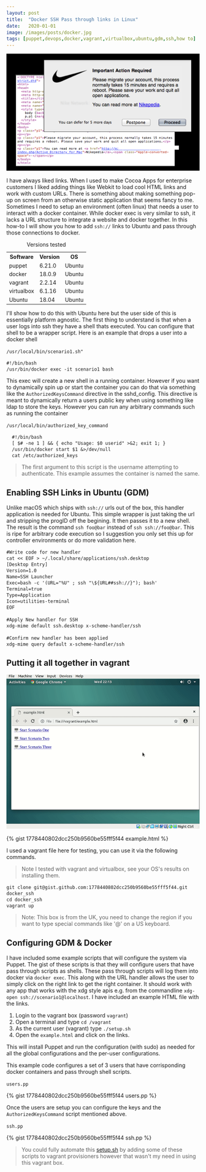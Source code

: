 ```yaml
---
layout: post
title:  "Docker SSH Pass through links in Linux"
date:   2020-01-01
image: /images/posts/docker.jpg
tags: [puppet,devops,docker,vagrant,virtualbox,ubuntu,gdm,ssh,how to]
---
```


![Links](/images/posts/links.png)

I have always liked links. When I used to make Cocoa Apps for enterprise customers I liked adding things like Webkit to load cool HTML links and work with custom URLs. There is something about making something pop-up on screen from an otherwise static application that seems fancy to me. Sometimes I need to setup an environment (often linux) that needs a user to interact with a docker container. While docker exec is very similar to ssh, it lacks a
URL structure to integrate a website and docker together. In this how-to I will show you how to add `ssh://` links to Ubuntu and pass through those connections to docker.

<!--more-->


<table>
    <caption>Versions tested</caption>
    <tbody>
        <tr>
            <th>Software</th>
            <th>Version</th>
            <th>OS</th>
        </tr>
        <tr>
            <td>puppet</td>
            <td>6.21.0</td>
            <td>Ubuntu</td>
        </tr>
        <tr>
            <td>docker</td>
            <td>18.0.9</td>
            <td>Ubuntu</td>
        </tr>
        <tr>
            <td>vagrant</td>
            <td>2.2.14</td>
            <td>Ubuntu</td>
        </tr>
        <tr>
            <td>virtualbox</td>
            <td>6.1.16</td>
            <td>Ubuntu</td>
        </tr>
        <tr>
            <td>Ubuntu</td>
            <td>18.04</td>
            <td>Ubuntu</td>
        </tr>
    </tbody>
</table>

I'll show how to do this with  Ubuntu here but the user side of this is essentially platform agnostic. The first thing to understand is that when a user logs into ssh they have a shell thats executed. You can configure that shell to be a wrapper script.
Here is an example that drops a user into a docker shell

  
`/usr/local/bin/scenario1.sh"`
  

```shell
#!/bin/bash
/usr/bin/docker exec -it scenario1 bash
```

This exec will create a new shell in a running container. However if you want to dynamically spin up or start the container you can do that via something like the `AuthorizedKeysCommand` directive in the sshd_config. This directive is meant to dynamically return a users public key when using something like ldap to store the keys. However you can run any arbitrary commands such as running the container


  
`/usr/local/bin/authorized_key_command`
   

```shell
  #!/bin/bash
  [ $# -ne 1 ] && { echo "Usage: $0 userid" >&2; exit 1; }
  /usr/bin/docker start $1 &>/dev/null
  cat /etc/authorized_keys 
```

> The first argument to this script is the username attempting to authenticate. This example assumes the container is named the same.

## Enabling SSH Links in Ubuntu (GDM)

Unlike macOS which ships with `ssh://` urls out of the box, this handler application is needed for Ubuntu. This simple wrapper is just taking the url and stripping the progID off the begining. It then passes it to a new shell. The result is the command `ssh foo@bar` instead of `ssh ssh://foo@bar`. This is ripe for arbitrary code execution so I suggestion you only set this up for controller environments or do more validation here.

```shell
#Write code for new handler
cat << EOF > ~/.local/share/applications/ssh.desktop
[Desktop Entry]
Version=1.0
Name=SSH Launcher
Exec=bash -c '(URL="%U" ; ssh "\${URL##ssh://}"); bash'
Terminal=true
Type=Application
Icon=utilities-terminal
EOF

#Apply New handler for SSH
xdg-mime default ssh.desktop x-scheme-handler/ssh

#Confirm new handler has been applied
xdg-mime query default x-scheme-handler/ssh
```

## Putting it all together in vagrant 

![Anitmated Gif](/images/posts/ssh_links.gif)

{% gist 1778440802dcc250b9560be55fff5f44 example.html %}

I used a vagrant file here for testing, you can use it via the following commands.

> Note I tested with vagrant and virtualbox, see your OS's results on installing them.

```shell
git clone git@gist.github.com:1778440802dcc250b9560be55fff5f44.git docker_ssh
cd docker_ssh
vagrant up
```

> Note: This box is from the UK, you need to change the region if you want to type special commands like '@' on a US keyboard.

## Configuring GDM & Docker

I have included some example scripts that will configure the system via Puppet. The gist of these scripts is that they will configure users that have pass through scripts as shells. These pass through scripts will log them into docker via `docker exec`. This along with the URL handler allows the user to simply click on the right link to get the right container. It should work with any app that works with the xdg style apis e.g. from the commandline `xdg-open ssh://scenario1@localhost`. I have
included an example HTML file with the links.

1. Login to the vagrant box (password `vagrant`)
2. Open a terminal and type `cd /vagrant`
3. As the current user (vagrant) type `./setup.sh`
4. Open the `example.html` and click on the links.

This will install Puppet and run the configuration (with sudo) as needed for all the global configurations and the per-user configurations.

This example code configures a set of 3 users that have corrisponding docker containers and pass through shell scripts.
 
  
`users.pp`
  

{% gist 1778440802dcc250b9560be55fff5f44 users.pp %}

Once the users are setup you can configure the keys and the `AuthorizedKeysCommand` script mentioned above.

  
`ssh.pp`
  

{% gist 1778440802dcc250b9560be55fff5f44 ssh.pp %}

> You could fully automate this [setup.sh](https://gist.githubusercontent.com/acidprime/1778440802dcc250b9560be55fff5f44/raw/2de97e9899474a5cfe379692d454a26dade4f51d/setup.sh) by adding some of these scripts to vagrant provisioners however that wasn't my need in using this vagrant box.
